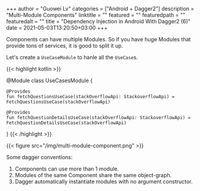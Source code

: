 +++
author = "Guowei Lv"
categories = ["Android + Dagger2"]
description = "Multi-Module Components"
linktitle = ""
featured = ""
featuredpath = ""
featuredalt = ""
title = "Dependency Injection in Android With Dagger2 (6)"
date = 2021-05-03T13:20:50+03:00
+++

Components can have multiple Modules. So if you have huge Modules that provide tons of services, it is good to split it up.

Let's create a `UseCaseModule` to hanle all the `UseCase`s.

{{< highlight kotlin >}}

@Module
class UseCasesModule {

    @Provides
    fun fetchQuestionsUseCase(stackOverflowApi: StackoverflowApi) = FetchQuestionsUseCase(stackOverflowApi)

    @Provides
    fun fetchQuestionDetailsUseCase(stackOverflowApi: StackoverflowApi) = FetchQuestionDetailsUseCase(stackOverflowApi)
}
{{< /highlight >}}

{{< figure src="/img/multi-module-component.png" >}}

Some dagger conventions:
1. Components can use more than 1 module.
2. Modules of the same Component share the same object-graph.
3. Dagger automatically instantiate modules with no argument constructor.

